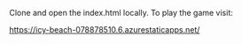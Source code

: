 Clone and open the index.html locally. To play the game visit:

https://icy-beach-078878510.6.azurestaticapps.net/
